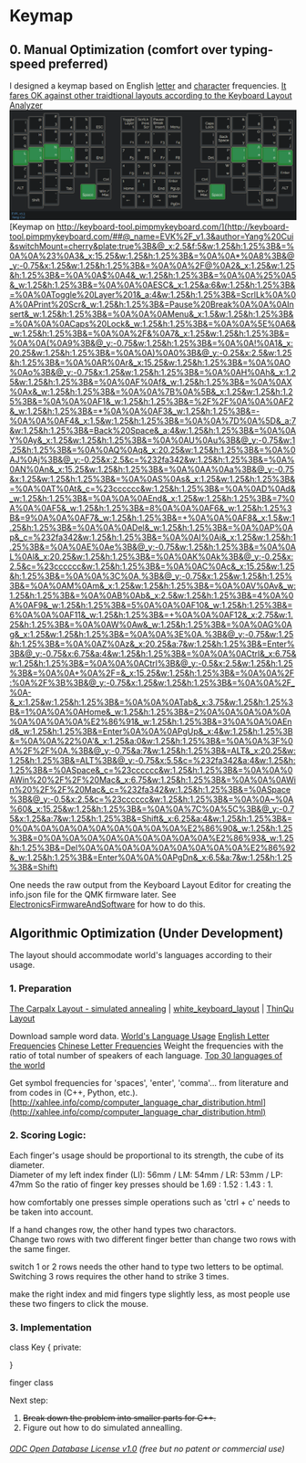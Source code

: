 # Keymap 

## 0. Manual Optimization (comfort over typing-speed preferred)
I designed a keymap based on English [letter](https://norvig.com/mayzner.html) and [character](http://xahlee.info/comp/computer_language_char_distribution.html) frequencies. [It fares OK against other traidtional layouts according to the Keyboard Layout Analyzer](http://patorjk.com/keyboard-layout-analyzer/#/load/hqrGn4NG)  
<img src="./Layer0.PNG">  
[Keymap on http://keyboard-tool.pimpmykeyboard.com/](http://keyboard-tool.pimpmykeyboard.com/##@_name=EVK%2F_v1.3&author=Yang%20Cui&switchMount=cherry&plate:true%3B&@_x:2.5&f:5&w:1.25&h:1.25%3B&=%0A%0A%23%0A3&_x:15.25&w:1.25&h:1.25%3B&=%0A%0A*%0A8%3B&@_y:-0.75&x:1.25&w:1.25&h:1.25%3B&=%0A%0A%2F@%0A2&_x:1.25&w:1.25&h:1.25%3B&=%0A%0A$%0A4&_w:1.25&h:1.25%3B&=%0A%0A%25%0A5&_w:1.25&h:1.25%3B&=%0A%0A%0AESC&_x:1.25&a:6&w:1.25&h:1.25%3B&=%0A%0AToggle%20Layer%201&_a:4&w:1.25&h:1.25%3B&=ScrlLk%0A%0A%0APrint%20Scr&_w:1.25&h:1.25%3B&=Pause%20Break%0A%0A%0AInsert&_w:1.25&h:1.25%3B&=%0A%0A%0AMenu&_x:1.5&w:1.25&h:1.25%3B&=%0A%0A%0ACaps%20Lock&_w:1.25&h:1.25%3B&=%0A%0A%5E%0A6&_w:1.25&h:1.25%3B&=%0A%0A%2F&%0A7&_x:1.25&w:1.25&h:1.25%3B&=%0A%0A(%0A9%3B&@_y:-0.75&w:1.25&h:1.25%3B&=%0A%0A!%0A1&_x:20.25&w:1.25&h:1.25%3B&=%0A%0A)%0A0%3B&@_y:-0.25&x:2.5&w:1.25&h:1.25%3B&=%0A%0AR%0Ar&_x:15.25&w:1.25&h:1.25%3B&=%0A%0AO%0Ao%3B&@_y:-0.75&x:1.25&w:1.25&h:1.25%3B&=%0A%0AH%0Ah&_x:1.25&w:1.25&h:1.25%3B&=%0A%0AF%0Af&_w:1.25&h:1.25%3B&=%0A%0AX%0Ax&_w:1.25&h:1.25%3B&=%0A%0A%7B%0A%5B&_x:1.25&w:1.25&h:1.25%3B&=%0A%0A%0AF1&_w:1.25&h:1.25%3B&=%2F%2F%0A%0A%0AF2&_w:1.25&h:1.25%3B&=*%0A%0A%0AF3&_w:1.25&h:1.25%3B&=-%0A%0A%0AF4&_x:1.5&w:1.25&h:1.25%3B&=%0A%0A%7D%0A%5D&_a:7&w:1.25&h:1.25%3B&=Back%20Space&_a:4&w:1.25&h:1.25%3B&=%0A%0AY%0Ay&_x:1.25&w:1.25&h:1.25%3B&=%0A%0AU%0Au%3B&@_y:-0.75&w:1.25&h:1.25%3B&=%0A%0AQ%0Aq&_x:20.25&w:1.25&h:1.25%3B&=%0A%0AJ%0Aj%3B&@_y:-0.25&x:2.5&c=%232fa342&w:1.25&h:1.25%3B&=%0A%0AN%0An&_x:15.25&w:1.25&h:1.25%3B&=%0A%0AA%0Aa%3B&@_y:-0.75&x:1.25&w:1.25&h:1.25%3B&=%0A%0AS%0As&_x:1.25&w:1.25&h:1.25%3B&=%0A%0AT%0At&_c=%23cccccc&w:1.25&h:1.25%3B&=%0A%0AD%0Ad&_w:1.25&h:1.25%3B&=%0A%0A%0AEnd&_x:1.25&w:1.25&h:1.25%3B&=7%0A%0A%0AF5&_w:1.25&h:1.25%3B&=8%0A%0A%0AF6&_w:1.25&h:1.25%3B&=9%0A%0A%0AF7&_w:1.25&h:1.25%3B&=+%0A%0A%0AF8&_x:1.5&w:1.25&h:1.25%3B&=%0A%0A%0ADel&_w:1.25&h:1.25%3B&=%0A%0AP%0Ap&_c=%232fa342&w:1.25&h:1.25%3B&=%0A%0AI%0Ai&_x:1.25&w:1.25&h:1.25%3B&=%0A%0AE%0Ae%3B&@_y:-0.75&w:1.25&h:1.25%3B&=%0A%0AL%0Al&_x:20.25&w:1.25&h:1.25%3B&=%0A%0AK%0Ak%3B&@_y:-0.25&x:2.5&c=%23cccccc&w:1.25&h:1.25%3B&=%0A%0AC%0Ac&_x:15.25&w:1.25&h:1.25%3B&=%0A%0A%3C%0A,%3B&@_y:-0.75&x:1.25&w:1.25&h:1.25%3B&=%0A%0AM%0Am&_x:1.25&w:1.25&h:1.25%3B&=%0A%0AV%0Av&_w:1.25&h:1.25%3B&=%0A%0AB%0Ab&_x:2.5&w:1.25&h:1.25%3B&=4%0A%0A%0AF9&_w:1.25&h:1.25%3B&=5%0A%0A%0AF10&_w:1.25&h:1.25%3B&=6%0A%0A%0AF11&_w:1.25&h:1.25%3B&=+%0A%0A%0AF12&_x:2.75&w:1.25&h:1.25%3B&=%0A%0AW%0Aw&_w:1.25&h:1.25%3B&=%0A%0AG%0Ag&_x:1.25&w:1.25&h:1.25%3B&=%0A%0A%3E%0A.%3B&@_y:-0.75&w:1.25&h:1.25%3B&=%0A%0AZ%0Az&_x:20.25&a:7&w:1.25&h:1.25%3B&=Enter%3B&@_y:-0.75&x:6.75&a:4&w:1.25&h:1.25%3B&=%0A%0A%0ACtrl&_x:6.75&w:1.25&h:1.25%3B&=%0A%0A%0ACtrl%3B&@_y:-0.5&x:2.5&w:1.25&h:1.25%3B&=%0A%0A+%0A%2F=&_x:15.25&w:1.25&h:1.25%3B&=%0A%0A%2F:%0A%2F%3B%3B&@_y:-0.75&x:1.25&w:1.25&h:1.25%3B&=%0A%0A%2F_%0A-&_x:1.25&w:1.25&h:1.25%3B&=%0A%0A%0ATab&_x:3.75&w:1.25&h:1.25%3B&=1%0A%0A%0AHome&_w:1.25&h:1.25%3B&=2%0A%0A%0A%0A%0A%0A%0A%0A%0A%E2%86%91&_w:1.25&h:1.25%3B&=3%0A%0A%0AEnd&_w:1.25&h:1.25%3B&=Enter%0A%0A%0APgUp&_x:4&w:1.25&h:1.25%3B&=%0A%0A%22%0A'&_x:1.25&a:0&w:1.25&h:1.25%3B&=%0A%0A%3F%0A%2F%2F%0A.%3B&@_y:-0.75&a:7&w:1.25&h:1.25%3B&=ALT&_x:20.25&w:1.25&h:1.25%3B&=ALT%3B&@_y:-0.75&x:5.5&c=%232fa342&a:4&w:1.25&h:1.25%3B&=%0ASpace&_c=%23cccccc&w:1.25&h:1.25%3B&=%0A%0A%0AWin%20%2F%2F%20Mac&_x:6.75&w:1.25&h:1.25%3B&=%0A%0A%0AWin%20%2F%2F%20Mac&_c=%232fa342&w:1.25&h:1.25%3B&=%0ASpace%3B&@_y:-0.5&x:2.5&c=%23cccccc&w:1.25&h:1.25%3B&=%0A%0A~%0A%60&_x:15.25&w:1.25&h:1.25%3B&=%0A%0A%7C%0A%5C%3B&@_y:-0.75&x:1.25&a:7&w:1.25&h:1.25%3B&=Shift&_x:6.25&a:4&w:1.25&h:1.25%3B&=0%0A%0A%0A%0A%0A%0A%0A%0A%0A%E2%86%90&_w:1.25&h:1.25%3B&=0%0A%0A%0A%0A%0A%0A%0A%0A%0A%E2%86%93&_w:1.25&h:1.25%3B&=Del%0A%0A%0A%0A%0A%0A%0A%0A%0A%E2%86%92&_w:1.25&h:1.25%3B&=Enter%0A%0A%0APgDn&_x:6.5&a:7&w:1.25&h:1.25%3B&=Shift)  

One needs the raw output from the Keyboard Layout Editor for creating the info.json file for the QMK firmware later. See [ElectronicsFirmwareAndSoftware](../ElectronicsFirmwareAndSoftware) for how to do this.    



## Algorithmic Optimization (Under Development)
The layout should accommodate world's languages according to their usage.

### 1. Preparation
[The Carpalx Layout - simulated annealing](http://mkweb.bcgsc.ca/carpalx/?simulated_annealing) | [white_keyboard_layout](https://github.com/mw8/white_keyboard_layout) | [ThinQu Layout](https://microexploitation.com/2018/06/04/thinqu/)  

Download sample word data. [World's Language Usage](https://www.vistawide.com/languages/top_30_languages.htm)
[English Letter Frequencies](https://norvig.com/mayzner.html)
[Chinese Letter Frequencies](http://xahlee.info/kbd/chinese_pinyin_letter_frequency.html)
Weight the frequencies with the ratio of total number of speakers of each language.
[Top 30 languages of the world](https://www.vistawide.com/languages/top_30_languages.htm)

Get symbol frequencies for 'spaces', 'enter', 'comma'... from literature and from codes in (C++, Python, etc.). 
[http://xahlee.info/comp/computer_language_char_distribution.html](http://xahlee.info/comp/computer_language_char_distribution.html)


### 2. Scoring Logic:
Each finger's usage should be proportional to its strength, the cube of its diameter.  
Diameter of my left index finder (LI): 56mm / LM: 54mm / LR: 53mm / LP: 47mm
So the ratio of finger key presses should be 1.69 : 1.52 : 1.43 : 1.

how comfortably one presses simple operations such as 'ctrl + c' needs to be taken into account.

If a hand changes row, the other hand types two charactors.  
Change two rows with two different finger better than change two rows with the same finger.

switch 1 or 2 rows needs the other hand to type two letters to be optimal. Switching 3 rows requires the other hand to strike 3 times.

make the right index and mid fingers type slightly less, as most people use these two fingers to click the mouse.

### 3. Implementation

class Key
{
private:
	
}

finger class


Next step:
1. ~~Break down the problem into smaller parts for C++.~~
2. Figure out how to do simulated annealling. 

###### [ODC Open Database License v1.0](https://choosealicense.com/appendix/)  (free but no patent or commercial use)